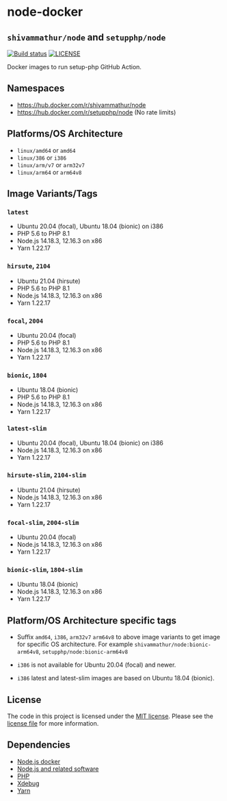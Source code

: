 # node-docker 
## `shivammathur/node` and `setupphp/node`

<a href="https://github.com/shivammathur/node-docker" title="Docker images to run setup-php GitHub Action"><img alt="Build status" src="https://github.com/shivammathur/node-docker/workflows/Build/badge.svg"></a>
<a href="https://github.com/shivammathur/node-docker/blob/main/LICENSE" title="license"><img alt="LICENSE" src="https://img.shields.io/badge/license-MIT-428f7e.svg"></a>

Docker images to run setup-php GitHub Action.

## Namespaces

- https://hub.docker.com/r/shivammathur/node
- https://hub.docker.com/r/setupphp/node (No rate limits)

## Platforms/OS Architecture

- `linux/amd64` or `amd64`
- `linux/386` or `i386`
- `linux/arm/v7` or `arm32v7`
- `linux/arm64` or `arm64v8`

## Image Variants/Tags

### `latest`

- Ubuntu 20.04 (focal), Ubuntu 18.04 (bionic) on i386
- PHP 5.6 to PHP 8.1
- Node.js 14.18.3, 12.16.3 on x86
- Yarn 1.22.17

### `hirsute`, `2104`

- Ubuntu 21.04 (hirsute)
- PHP 5.6 to PHP 8.1
- Node.js 14.18.3, 12.16.3 on x86
- Yarn 1.22.17

### `focal`, `2004`

- Ubuntu 20.04 (focal)
- PHP 5.6 to PHP 8.1
- Node.js 14.18.3, 12.16.3 on x86
- Yarn 1.22.17

### `bionic`, `1804`

- Ubuntu 18.04 (bionic)
- PHP 5.6 to PHP 8.1
- Node.js 14.18.3, 12.16.3 on x86
- Yarn 1.22.17

### `latest-slim`

- Ubuntu 20.04 (focal), Ubuntu 18.04 (bionic) on i386
- Node.js 14.18.3, 12.16.3 on x86
- Yarn 1.22.17

### `hirsute-slim`, `2104-slim`

- Ubuntu 21.04 (hirsute)
- Node.js 14.18.3, 12.16.3 on x86
- Yarn 1.22.17

### `focal-slim`, `2004-slim`

- Ubuntu 20.04 (focal)
- Node.js 14.18.3, 12.16.3 on x86
- Yarn 1.22.17

### `bionic-slim`, `1804-slim`

- Ubuntu 18.04 (bionic)
- Node.js 14.18.3, 12.16.3 on x86
- Yarn 1.22.17

## Platform/OS Architecture specific tags

- Suffix `amd64`, `i386`, `arm32v7` `arm64v8` to above image variants to get image for specific OS architecture.
For example `shivammathur/node:bionic-arm64v8`, `setupphp/node:bionic-arm64v8`

- `i386` is not available for Ubuntu 20.04 (focal) and newer.
- `i386` latest and latest-slim images are based on Ubuntu 18.04 (bionic).

## License

The code in this project is licensed under the [MIT license](http://choosealicense.com/licenses/mit/).
Please see the [license file](LICENSE) for more information.

## Dependencies
- [Node.js docker](https://github.com/nodejs/docker-node/blob/master/LICENSE)
- [Node.js and related software](https://github.com/nodejs/node/blob/master/LICENSE)
- [PHP](https://github.com/php/php-src/blob/master/LICENSE)
- [Xdebug](https://github.com/xdebug/xdebug/blob/master/LICENSE)
- [Yarn](https://github.com/yarnpkg/yarn/blob/master/LICENSE)
